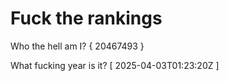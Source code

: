 # Fuck the rankings

Who the hell am I?
{ 20467493 }

What fucking year is it?
[ 2025-04-03T01:23:20Z ]
